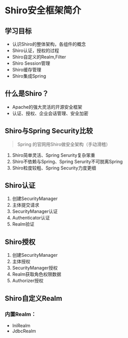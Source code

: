 # Shiro安全框架简介

## 学习目标

* 认识Shiro的整体架构，各组件的概念
* Shiro认证，授权的过程
* Shiro自定义的Realm,Filter
* Shiro Session管理
* Shiro缓存管理
* Shiro集成Spring

## 什么是Shiro？

* Apache的强大灵活的开源安全框架
* 认证、授权、企业会话管理、安全加密

## Shiro与Spring Security比较

> Spring 的官网用Shiro做安全架构（手动滑稽）

1. Shiro简单灵活、Spring Serurity复杂笨重
1. Shiro不依赖与Spring、Spring Serurity不可脱离Spring
1. Shiro粒度较粗、Spring Security力度更细

## Shiro认证

1. 创建SecurityManager
1. 主体提交请求
1. SecurityManager认证
1. Authenticator认证
1. Realm验证

## Shiro授权

1. 创建SecurityManager
1. 主体授权
1. SecurityManager授权
1. Realm获取角色权限数据
1. Authorizer授权

## Shiro自定义Realm

### 内置Realm：

* IniRealm
* JdbcRealm